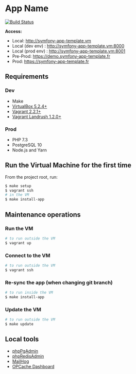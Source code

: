 # App Name

[![Build Status](https://travis-ci.com/Kocal/symfony-app-template.svg?branch=master)](https://travis-ci.com/Kocal/symfony-app-template)

**Access:**

- Local: http://symfony-app-template.vm
- Local (dev env) : http://symfony-app-template.vm:8000
- Local (prod env) : http://symfony-app-template.vm:8001
- Pre-Prod: https://demo.symfony-app-template.fr
- Prod: https://symfony-app-template.fr

## Requirements

### Dev

- Make
- [VirtualBox 5.2.4+](https://www.virtualbox.org/wiki/Downloads)
- [Vagrant 2.2.1+](https://www.vagrantup.com/downloads.html)
- [Vagrant Landrush 1.2.0+](https://github.com/vagrant-landrush/landrush)

### Prod

- PHP 7.3
- PostgreSQL 10
- Node.js and Yarn

## Run the Virtual Machine for the first time

From the project root, run:

```bash
$ make setup
$ vagrant ssh
# in the VM
$ make install-app
```

## Maintenance operations

### Run the VM

```bash
# to run outside the VM
$ vagrant up
```

### Connect to the VM

```bash
# to run outside the VM
$ vagrant ssh
```

### Re-sync the app (when changing git branch)

```bash
# to run inside the VM
$ make install-app
```

### Update the VM

```bash
# to run outside the VM
$ make update
```

## Local tools

- [phpPgAdmin](http://symfony-app-template.vm:1980/)
- [phpRedisAdmin](http://symfony-app-template.vm:1981/)
- [MailHog](http://symfony-app-template.vm:8025/)
- [OPCache Dashboard](http://symfony-app-template.vm:2013/)
